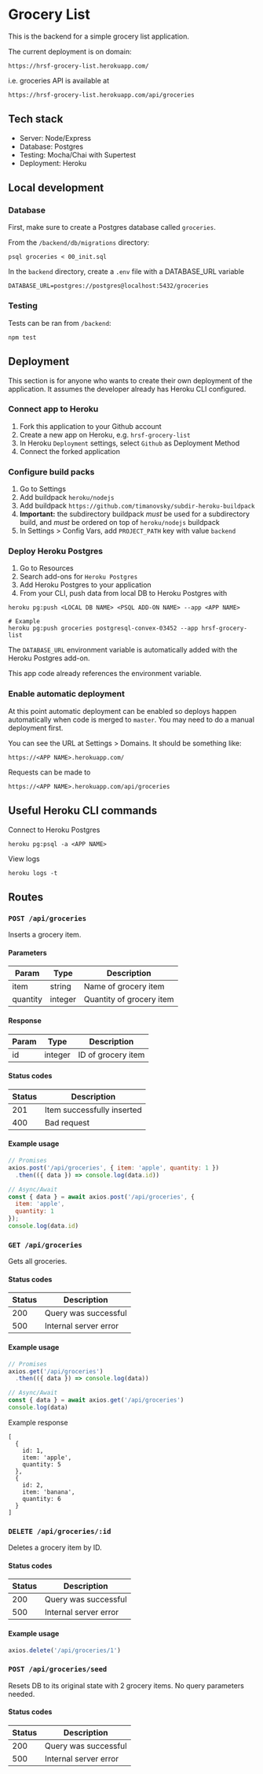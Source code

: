 # Grocery List

This is the backend for a simple grocery list application.

The current deployment is on domain:
```
https://hrsf-grocery-list.herokuapp.com/
```
i.e. groceries API is available at
```
https://hrsf-grocery-list.herokuapp.com/api/groceries
```
## Tech stack
- Server: Node/Express
- Database: Postgres
- Testing: Mocha/Chai with Supertest
- Deployment: Heroku

## Local development
### Database
First, make sure to create a Postgres database called ```groceries```.

From the ```/backend/db/migrations``` directory:
```
psql groceries < 00_init.sql
```

In the `backend` directory, create a `.env` file with a DATABASE_URL variable
```
DATABASE_URL=postgres://postgres@localhost:5432/groceries
```
### Testing
Tests can be ran from ```/backend```:
```
npm test
```

## Deployment
This section is for anyone who wants to create their own deployment of the application. It assumes the developer already has Heroku CLI configured.
### Connect app to Heroku
1. Fork this application to your Github account
2. Create a new app on Heroku, e.g. `hrsf-grocery-list`
3. In Heroku `Deployment` settings, select `Github` as Deployment Method
4. Connect the forked application

### Configure build packs
1. Go to Settings
2. Add buildpack `heroku/nodejs`
3. Add buildpack `https://github.com/timanovsky/subdir-heroku-buildpack`
4. **Important:** the subdirectory buildpack *must* be used for a subdirectory build, and *must* be ordered on top of `heroku/nodejs` buildpack
5. In Settings > Config Vars, add `PROJECT_PATH` key with value `backend`

### Deploy Heroku Postgres
1. Go to Resources
2. Search add-ons for `Heroku Postgres`
3. Add Heroku Postgres to your application
4. From your CLI, push data from local DB to Heroku Postgres with
```
heroku pg:push <LOCAL DB NAME> <PSQL ADD-ON NAME> --app <APP NAME>

# Example
heroku pg:push groceries postgresql-convex-03452 --app hrsf-grocery-list
```
The `DATABASE_URL` environment variable is automatically added with the Heroku Postgres add-on.

This app code already references the environment variable.

### Enable automatic deployment
At this point automatic deployment can be enabled so deploys happen automatically when code is merged to `master`. You may need to do a manual deployment first.

You can see the URL at Settings > Domains. It should be something like:
```
https://<APP NAME>.herokuapp.com/
```

Requests can be made to
```
https://<APP NAME>.herokuapp.com/api/groceries
```
## Useful Heroku CLI commands
Connect to Heroku Postgres
```
heroku pg:psql -a <APP NAME>
```
View logs
```
heroku logs -t
```
## Routes
### ```POST /api/groceries```
Inserts a grocery item.
#### Parameters
| Param | Type | Description |
| ------------- | ------------- | ------------- |
| item | string | Name of grocery item |
| quantity | integer | Quantity of grocery item |

#### Response
| Param | Type | Description |
| ------------- | ------------- | ------------- |
| id | integer | ID of grocery item |

#### Status codes
| Status | Description |
| ------------- | ------------- |
| 201 | Item successfully inserted |
| 400 | Bad request |

#### Example usage
```javascript
// Promises
axios.post('/api/groceries', { item: 'apple', quantity: 1 })
  .then(({ data }) => console.log(data.id))

// Async/Await
const { data } = await axios.post('/api/groceries', {
  item: 'apple',
  quantity: 1
});
console.log(data.id)
```
### ```GET /api/groceries```
Gets all groceries.
#### Status codes
| Status | Description |
| ------------- | ------------- |
| 200 | Query was successful |
| 500 | Internal server error |
#### Example usage
```javascript
// Promises
axios.get('/api/groceries')
  .then(({ data }) => console.log(data))

// Async/Await
const { data } = await axios.get('/api/groceries')
console.log(data)
```

Example response
```
[
  {
    id: 1,
    item: 'apple',
    quantity: 5
  },
  {
    id: 2,
    item: 'banana',
    quantity: 6
  }
]
```

### ```DELETE /api/groceries/:id```
Deletes a grocery item by ID.


#### Status codes
| Status | Description |
| ------------- | ------------- |
| 200 | Query was successful |
| 500 | Internal server error |
#### Example usage
```javascript
axios.delete('/api/groceries/1')
```
### ```POST /api/groceries/seed```
Resets DB to its original state with 2 grocery items.
No query parameters needed.
#### Status codes
| Status | Description |
| ------------- | ------------- |
| 200 | Query was successful |
| 500 | Internal server error |